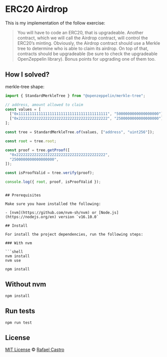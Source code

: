 # ERC20 Airdrop

This is my implementation of the follow exercise:

> You will have to code an ERC20, that is upgradeable. Another contract, which we will call the Airdrop contract,
> will control the ERC20’s minting. Obviously, the Airdrop contract should use a Merkle tree to determine who is
> able to claim its airdrop.
> On top of that, contracts should be upgradeable (be sure to check the upgradeable OpenZeppelin library).
> Bonus points for upgrading one of them too.

## How I solved?

merkle-tree shape:

```typescript
import { StandardMerkleTree } from "@openzeppelin/merkle-tree";

// address, amount allowed to claim
const values = [
  ["0x1111111111111111111111111111111111111111", "5000000000000000000"],
  ["0x2222222222222222222222222222222222222222", "2500000000000000000"],
];

const tree = StandardMerkleTree.of(values, ["address", "uint256"]);

const root = tree.root;

const proof = tree.getProof([
  "0x2222222222222222222222222222222222222222",
  "2500000000000000000",
]);

const isProofValid = tree.verify(proof);

console.log({ root, proof, isProofValid });
```

````

## Prerequisites

Make sure you have installed the following:

- [nvm](https://github.com/nvm-sh/nvm) or [Node.js](https://nodejs.org/en) version `v16.10.0`

## Install

For install the project dependencies, run the following steps:

### With nvm

```shell
nvm install
nvm use

npm install
````

## Without nvm

```shell
npm install
```

## Run tests

```shell
npm run test
```

## License

[MIT License](LICENSE) &copy; [Rafael Castro](https://github.com/RafaelC457ro)
